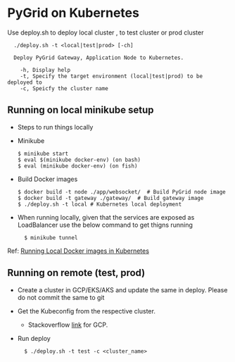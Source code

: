 
# PyGrid on Kubernetes

Use deploy.sh to deploy local cluster , to test cluster or prod cluster

```shell
  ./deploy.sh -t <local|test|prod> [-ch]

  Deploy PyGrid Gateway, Application Node to Kubernetes.

    -h, Display help
    -t, Specify the target environment (local|test|prod) to be deployed to
    -c, Speicfy the cluster name
```

## Running on local minikube setup

* Steps to run things locally
* Minikube

  ```shell
  $ minikube start
  $ eval $(minikube docker-env) (on bash)
  $ eval (minikube docker-env) (on fish)
  ```

* Build Docker images

  ```shell
  $ docker build -t node ./app/websocket/  # Build PyGrid node image
  $ docker build -t gateway ./gateway/  # Build gateway image
  $ ./deploy.sh -t local # Kubernetes local deployment
  ```

* When running locally, given that the services are exposed as LoadBalancer use the below command to get thigns running

  ```shell
    $ minikube tunnel

  ```

Ref: [Running Local Docker images in Kubernetes](https://dzone.com/articles/running-local-docker-images-in-kubernetes-1)


## Running on remote (test, prod)

* Create a cluster in GCP/EKS/AKS and update the same in deploy. Please do not commit the same to git
* Get the Kubeconfig from the respective cluster.
  * Stackoverflow [link](https://stackoverflow.com/questions/48394610/connect-local-instance-of-kubectl-to-gke-cluster-without-using-gcloud-tool) for GCP.
* Run deploy

  ```shell
    $ ./deploy.sh -t test -c <cluster_name>
  ```